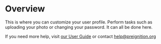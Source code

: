 # Overview 

This is where you can customize your user profile.  Perform tasks such as uploading your photo or changing your password.    It can all be done here.

If you need more help, visit [our User Guide](https://app.gitbook.com/@preignition-user-guide/s/38da042f5cff300cc6313ff4c81eea3a/program-user-guide/portfolio/settings/my-profile) or contact help@preignition.org